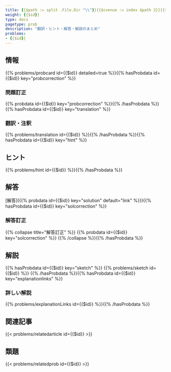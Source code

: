 ```yaml
---
title: {{$path := split .File.Dir "\\"}}{{$cvenue := index $path 2}}{{$cyear := index $path 3}}{{$cteamnum := .File.TranslationBaseName}}{{$prob := false}}{{range where $.Site.Data.problems "venue" "海外予選"}}{{if eq (.venuedetail | urlize) $cvenue}}{{$tnamedyear := (index $.Site.Params.namedyear .year) | default .year}}{{if eq ($tnamedyear | urlize) $cyear}}{{$tteamnum := slice "" }}{{if .team}}{{$tteamnum = slice .team (.number | string)}}{{else}}{{$tteamnum = slice (.number | string)}}{{end}}{{if eq ((delimit $tteamnum "-") | urlize) $cteamnum}}{{$prob = .}}{{end}}{{end}}{{end}}{{end}}{{$id := index $prob "id"}}{{$venue := index $prob "venue"}}{{$venuedetail := index $prob "venuedetail"}}{{$namedyear := (index $.Site.Params.namedyear $prob.year) | default $prob.year}}{{$team := index $prob "team"}}{{$number := index $prob "number"}}{{$teamnum := slice }}{{with $team}}{{$teamnum = slice $team }}{{end}}{{$teamnum = $teamnum | append $number}}{{$title := index $prob "title"}}{{$titlejp := index $prob "titlejp"}}"{{$venuedetail | default $venue}}{{$namedyear}}-{{delimit $teamnum "-"}} {{$titlejp | default $title}}"
weight: {{$id}}
type: docs
pagetype: prob
description: "翻訳・ヒント・解答・解説のまとめ"
problems: 
- {{$id}}
---
```


## 情報

{{% problems/probcard id={{$id}} detailed=true %}}{{% hasProbdata id={{$id}} key="probcorrection" %}}

### 問題訂正

{{% probdata id={{$id}} key="probcorrection" %}}{{% /hasProbdata %}}{{% hasProbdata id={{$id}} key="translation" %}}

### 翻訳・注釈

{{% problems/translation id={{$id}} %}}{{% /hasProbdata %}}{{% hasProbdata id={{$id}} key="hint" %}}

## ヒント

{{% problems/hint id={{$id}} %}}{{% /hasProbdata %}}

## 解答

[解答]({{% probdata id={{$id}} key="solution" default="link" %}}){{% hasProbdata id={{$id}} key="solcorrection" %}}

### 解答訂正

{{% collapse title="解答訂正" %}}
{{% probdata id={{$id}} key="solcorrection" %}}
{{% /collapse %}}{{% /hasProbdata %}}

## 解説

{{% hasProbdata id={{$id}} key="sketch" %}}
{{% problems/sketch id={{$id}} %}}
{{% /hasProbdata %}}{{% hasProbdata id={{$id}} key="explanationlinks" %}}

### 詳しい解説

{{% problems/explanationLinks id={{$id}} %}}{{% /hasProbdata %}}

## 関連記事

{{< problems/relatedarticle id={{$id}} >}}

## 類題

{{< problems/relatedprob id={{$id}} >}}
